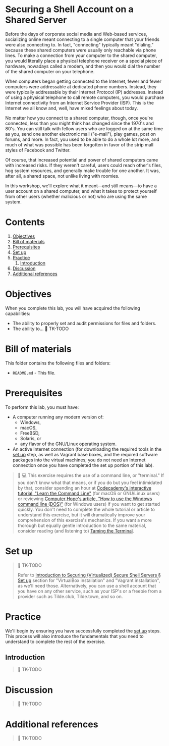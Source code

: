 # Securing a Shell Account on a Shared Server

Before the days of corporate social media and Web-based services, socializing online meant connecting to a single computer that your friends were also connecting to. In fact, "connecting" typically meant "dialing," because these shared computers were usually only reachable via phone lines. To make a connection from your computer to the shared computer, you would literally place a physical telephone receiver on a special piece of hardware, nowadays called a modem, and then you would dial the number of the shared computer on your telephone.

When computers began getting connected to the Internet, fewer and fewer computers were addressable at dedicated phone numbers. Instead, they were typically addressable by their Internet Protocol (IP) addresses. Instead of using a physical telephone to call remote computers, you would purchase Internet connectivity from an Internet Service Provider (ISP). This is the Internet we all know and, well, have mixed feelings about today.

No matter how you connect to a shared computer, though, once you're connected, less than you might think has changed since the 1970's and 80's. You can still talk with fellow users who are logged on at the same time as you, send one another electronic mail ("e-mail"), play games, post on forums, and more. In fact, you used to be able to do a whole lot more, and much of what was possible has been forgotten in favor of the strip mall styles of Facebook and Twitter.

Of course, that increased potential and power of shared computers came with increased risks. If they weren't careful, users could reach other's files, hog system resources, and generally make trouble for one another. It was, after all, a shared space, not unlike living with roomies.

In this workshop, we'll explore what it meant—and still means—to have a user account on a shared computer, and what it takes to protect yourself from other users (whether malicious or not) who are using the same system.

# Contents

1. [Objectives](#objectives)
1. [Bill of materials](#bill-of-materials)
1. [Prerequisites](#prerequisites)
1. [Set up](#set-up)
1. [Practice](#practice)
    1. [Introduction](#introduction)
1. [Discussion](#discussion)
1. [Additional references](#additional-references)

# Objectives

When you complete this lab, you will have acquired the following capabilities:

* The ability to properly set and audit permissions for files and folders.
* The ability to… :construction: TK-TODO

# Bill of materials

This folder contains the following files and folders:

* `README.md` - This file.

# Prerequisites

To perform this lab, you must have:

* A computer running any modern version of:
    * Windows,
    * macOS,
    * FreeBSD,
    * Solaris, or
    * any flavor of the GNU/Linux operating system.
* An active Internet connection (for downloading the required tools in the [set up](#set-up) step, as well as Vagrant base boxes, and the required software packages into the virtual machines; you do not need an Internet connection once you have completed the set up portion of this lab).

> :beginner: :computer: This exercise requires the use of a command line, or "terminal." If you don't know what that means, or if you do but you feel intimidated by that, consider spending an hour at [Codecademy's interactive tutorial, "Learn the Command Line"](https://www.codecademy.com/learn/learn-the-command-line) (for macOS or GNU/Linux users) or reviewing [Computer Hope's article, "How to use the Windows command line (DOS)"](http://www.computerhope.com/issues/chusedos.htm) (for Windows users) if you want to get started quickly. You don't need to complete the whole tutorial or article to understand this exercise, but it will dramatically improve your comprehension of this exercise's mechanics. If you want a more thorough but equally gentle introduction to the same material, consider reading (and listening to) [Taming the Terminal](https://www.bartbusschots.ie/s/blog/taming-the-terminal/).

# Set up

> :construction: TK-TODO
>
> Refer to [Introduction to Securing (Virtualized) Secure Shell Servers § Set up](../introduction-to-securing-virtualized-secure-shell-servers/README.md#set-up) section for "VirtualBox installation" and "Vagrant installation", as we'll need those. Alternatively, you can use a shell account that you have on any other service, such as your ISP's or a freebie from a provider such as Tilde.club, Tilde.town, and so on.

# Practice

We'll begin by ensuring you have successfully completed the [set up](#set-up) steps. This process will also introduce the fundamentals that you need to understand to complete the rest of the exercise.

## Introduction

> :construction: TK-TODO

# Discussion

> :construction: TK-TODO

# Additional references

> :construction: TK-TODO
